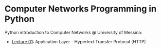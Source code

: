 # Computer Networks Programming in Python
Python introduction to Computer Networks @ University of Messina:

- [Lecture 01](lecture01): Application Layer - Hypertext Transfer Protocol (HTTP)
<!-- - [Lecture 02](lecture02): Application Layer - (SMTP) -->
<!-- - [Lecture 03](lecture03): Application Layer - (FTP) -->

